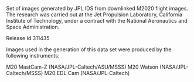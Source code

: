 Set of images generated by JPL IDS from downlinked M2020 flight images. The research was carried out at the Jet Propulsion Laboratory, California Institute of Technology, under a contract with the National Aeronautics and Space Administration.

Release Id 311435

Images used in the generation of this data set were produced by the following instruments:

M20 MastCam-Z (NASA/JPL-Caltech/ASU/MSSS)
M20 Watson (NASA/JPL-Caltech/MSSS)
M20 EDL Cam (NASA/JPL-Caltech)
